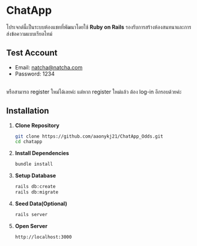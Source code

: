 # ChatApp

โปรเจกต์นี้เป็นระบบห้องแชทที่พัฒนาโดยใช้ **Ruby on Rails** รองรับการสร้างห้องสนทนาและการส่งข้อความแบบเรียลไทม์

## Test Account
* Email: natcha@natcha.com
* Password: 1234
<br>
หรือสามารถ register ใหม่ได้เลยค่ะ แต่หาก register ใหม่แล้ว ต้อง log-in อีกรอบด้วยค่ะ
<br>

## Installation
1. **Clone Repository**
   ```sh
   git clone https://github.com/aaonykj21/ChatApp_Odds.git
   cd chatapp
   ```

2. **Install Dependencies**
   ```sh
   bundle install
   ```

3. **Setup Database**
   ```sh
   rails db:create
   rails db:migrate
   ```

4. **Seed Data(Optional)**
   ```sh
   rails server
   ```
5. **Open Server**
   ```sh
   http://localhost:3000
   ```
   

